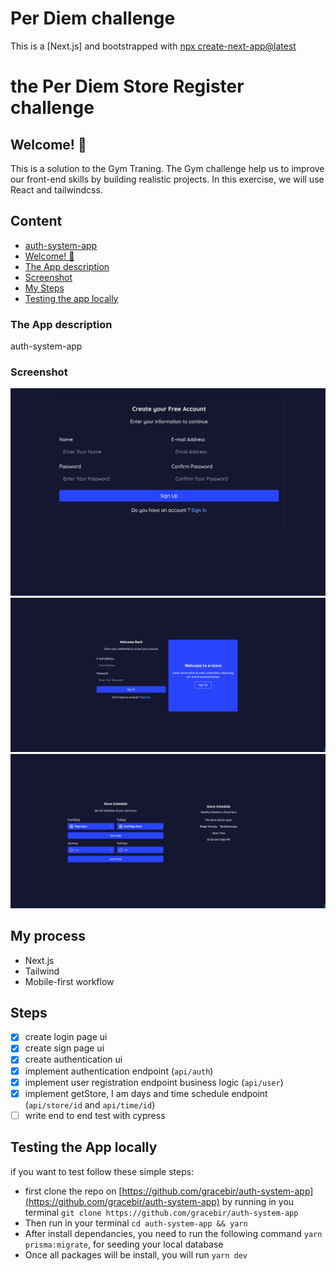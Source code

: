 # Per Diem challenge

This is a [Next.js] and bootstrapped with [npx create-next-app@latest](https://nextjs.org/docs/getting-started/installation)

# the Per Diem Store Register challenge

## Welcome! 👋

This is a solution to the Gym Traning. The Gym challenge help us to improve our front-end skills by building realistic projects.
In this exercise, we will use React and tailwindcss.

## Content

- [auth-system-app](#)
- [Welcome! 👋](#)
- [The App description](#)
- [Screenshot](#screenshot)
- [My Steps](#steps)
- [Testing the app locally](#testing-the-app-locally)

### The App description

auth-system-app




### Screenshot

![login - desktop-page](./login.png)
![signup - desktop-page](./signup.png)
![authenticated - desktop-page](./authenticated.png)

## My process

- Next.js
- Tailwind
- Mobile-first workflow

## Steps

- [x] create login page ui
- [x] create sign page ui
- [x] create authentication ui
- [x] implement authentication endpoint (`api/auth`)
- [x] implement user registration endpoint business logic (`api/user`)
- [x] implement getStore, I am days and time schedule endpoint (`api/store/id` and `api/time/id`)
- [ ] write end to end test with cypress

## Testing the App locally

if you want to test follow these simple steps:

- first clone the repo on [https://github.com/gracebir/auth-system-app](https://github.com/gracebir/auth-system-app) by running in you terminal `git clone https://github.com/gracebir/auth-system-app`
- Then run in your terminal `cd auth-system-app && yarn`
- After install dependancies, you need to run the following command `yarn prisma:migrate`, for seeding your local database
- Once all packages will be install, you will run `yarn dev`
